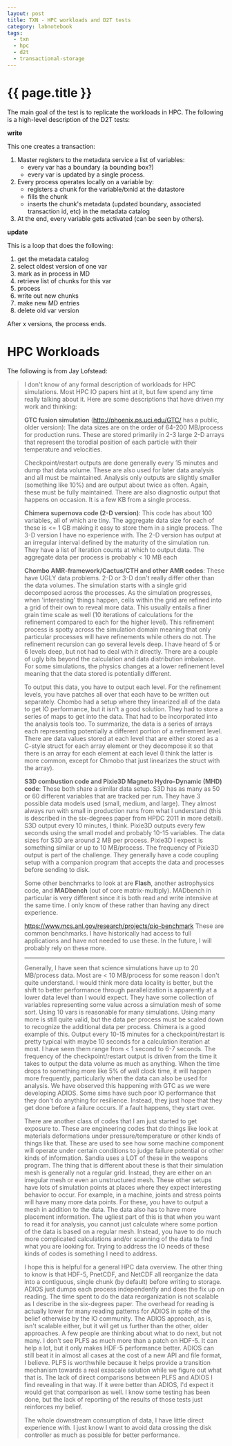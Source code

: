 ```yaml
---
layout: post
title: TXN - HPC workloads and D2T tests
category: labnotebook
tags:
  - txn
  - hpc
  - d2t
  - transactional-storage
---
```


# {{ page.title }}

The main goal of the test is to replicate the workloads in HPC. The following is a high-level 
description of the D2T tests:

**write**

This one creates a transaction:

 1. Master registers to the metadata service a list of variables:
      - every var has a boundary (a bounding box?)
      - every var is updated by a single process.
 2. Every process operates locally on a variable by:
      - registers a chunk for the variable/txnid at the datastore
      - fills the chunk
      - inserts the chunk's metadata (updated boundary, associated transaction id, etc) in the 
        metadata catalog
 3. At the end, every variable gets activated (can be seen by others).

**update**

This is a loop that does the following:

 1. get the metadata catalog
 2. select oldest version of one var
 3. mark as in process in MD
 4. retrieve list of chunks for this var
 5. process
 6. write out new chunks
 7. make new MD entries
 8. delete old var version

After x versions, the process ends.

# HPC Workloads

The following is from Jay Lofstead:

> I don't know of any formal description of workloads for HPC simulations.  Most HPC IO papers hint 
at it, but few spend any time really talking about it. Here are some descriptions that have driven 
my work and thinking:
>
> **GTC fusion simulation** (http://phoenix.ps.uci.edu/GTC/ has a public, older version):
The data sizes are on the order of 64-200 MB/process for production runs. These are stored primarily 
in 2-3 large 2-D arrays that represent the torodial position of each particle with their temperature 
and velocities.
>
> Checkpoint/restart outputs are done generally every 15 minutes and dump that data volume. These 
are also used for later data analysis and all must be maintained.
Analysis only outputs are slightly smaller (something like 10%) and are output about twice as often. 
Again, these must be fully maintained.
There are also diagnostic output that happens on occasion. It is a few KB from a single process.
>
> **Chimera supernova code (2-D version)**:
> This code has about 100 variables, all of which are tiny. The aggregate data size for each of 
these is <= 1 GB making it easy to store them in a single process. The 3-D version I have no 
experience with. The 2-D version has output at an irregular interval defined by the maturity of the 
simulation run. They have a list of iteration counts at which to output data. The aggregate data per 
process is probably < 10 MB each
>
> **Chombo AMR-framework/Cactus/CTH and other AMR codes**:
> These have UGLY data problems. 2-D or 3-D don't really differ other than the data volumes. The 
simulation starts with a single grid decomposed across the processes. As the simulation progresses, 
when 'interesting' things happen, cells within the grid are refined into a grid of their own to 
reveal more data. This usually entails a finer grain time scale as well (10 iterations of 
calculations for the refinement compared to each for the higher level). This refinement process is 
spotty across the simulation domain meaning that only particular processes will have refinements 
while others do not. The refinement recursion can go several levels deep. I have heard of 5 or 6 
levels deep, but not had to deal with it directly.
There are a couple of ugly bits beyond the calculation and data distribution imbalance. For some 
simulations, the physics changes at a lower refinement level meaning that the data stored is 
potentially different.
>
>To output this data, you have to output each level. For the refinement levels, you have patches all 
over that each have to be written out separately. Chombo had a setup where they linearized all of 
the data to get IO performance, but it isn't a good solution. They had to store a series of maps to 
get into the data. That had to be incorporated into the analysis tools too.
To summarize, the data is a series of arrays each representing potentially a different portion of a 
refinement level. There are data values stored at each level that are either stored as a C-style 
struct for each array element or they decompose it so that there is an array for each element at 
each level (I think the latter is more common, except for Chmobo that just linearizes the struct 
with the array).
>
>**S3D combustion code and Pixie3D Magneto Hydro-Dynamic (MHD) code**: These both share a similar 
data setup. S3D has as many as 50 or 60 different variables that are tracked per run. They have 3 
possible data models used (small, medium, and large). They almost always run with small in 
production runs from what I understand (this is described in the six-degrees paper from HPDC 2011 in 
more detail). S3D output every 10 minutes, I think. Pixie3D outputs every few seconds using the 
small model and probably 10-15 variables. The data sizes for S3D are around 2 MB per process. 
Pixie3D I expect is something similar or up to 10 MB/process. The frequency of Pixie3D output is 
part of the challenge. They generally have a code coupling setup with a companion program that 
accepts the data and processes before sending to disk.
>
>Some other benchmarks to look at are **Flash**, another astrophysics code, and **MADbench** (out of 
core matrix-multiply). MADbench in particular is very different since it is both read and write 
intensive at the same time. I only know of these rather than having any direct experience.
>
> <https://www.mcs.anl.gov/research/projects/pio-benchmark> These are common benchmarks. I have 
historically had access to full applications and have not needed to use these. In the future, I will 
probably rely on these more.
>
> -------
>
> Generally, I have seen that science simulations have up to 20 MB/process data. Most are < 10 
MB/process for some reason I don't quite understand. I would think more data locality is better, but 
the shift to better performance through parallelization is apparently at a lower data level than I 
would expect. They have some collection of variables representing some value across a simulation 
mesh of some sort. Using 10 vars is reasonable for many simulations. Using many more is still quite 
valid, but the data per process must be scaled down to recognize the additional data per process. 
Chimera is a good example of this. Output every 10-15 minutes for a checkpoint/restart is pretty 
typical with maybe 10 seconds for a calculation iteration at most. I have seen them range from < 1 
second to 6-7 seconds. The frequency of the checkpoint/restart output is driven from the time it 
takes to output the data volume as much as anything. When the time drops to something more like 5% 
of wall clock time, it will happen more frequently, particularly when the data can also be used for 
analysis. We have observed this happening with GTC as we were developing ADIOS. Some sims have such 
poor IO performance that they don't do anything for resilience. Instead, they just hope that they 
get done before a failure occurs. If a fault happens, they start over.
>
> There are another class of codes that I am just started to get exposure to. These are engineering 
codes that do things like look at materials deformations under pressure/temperature or other kinds 
of things like that. These are used to see how some machine component will operate under certain 
conditions to judge failure potential or other kinds of information. Sandia uses a LOT of these in 
the weapons program. The thing that is different about these is that their simulation mesh is 
generally not a regular grid. Instead, they are either on an irregular mesh or even an unstructured 
mesh. These other setups have lots of simulation points at places where they expect interesting 
behavior to occur. For example, in a machine, joints and stress points will have many more data 
points. For these, you have to output a mesh in addition to the data. The data also has to have more 
placement information. The ugliest part of this is that when you want to read it for analysis, you 
cannot just calculate where some portion of the data is based on a regular mesh. Instead, you have 
to do much more complicated calculations and/or scanning of the data to find what you are looking 
for. Trying to address the IO needs of these kinds of codes is something I need to address.
>
> I hope this is helpful for a general HPC data overview. The other thing to know is that HDF-5, 
PnetCDF, and NetCDF all reorganize the data into a contiguous, single chunk (by default) before 
writing to storage. ADIOS just dumps each process independently and does the fix up on reading. The 
time spent to do the data reorganization is not scalable as I describe in the six-degrees paper. The 
overhead for reading is actually lower for many reading patterns for ADIOS in spite of the belief 
otherwise by the IO community. The ADIOS approach, as is, isn't scalable either, but it will get us 
further than the other, older approaches. A few people are thinking about what to do next, but not 
many. I don't see PLFS as much more than a patch on HDF-5. It can help a lot, but it only makes 
HDF-5 performance better. ADIOS can still beat it in almost all cases at the cost of a new API and 
file format, I believe. PLFS is worthwhile because it helps provide a transition mechanism towards a 
real exascale solution while we figure out what that is. The lack of direct comparisons between PLFS 
and ADIOS I find revealing in that way. If it were better than ADIOS, I'd expect it would get that 
comparison as well. I know some testing has been done, but the lack of reporting of the results of 
those tests just reinforces my belief.
>
> The whole downstream consumption of data, I have little direct experience with. I just know I want 
to avoid data crossing the disk controller as much as possible for better performance.


